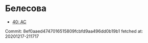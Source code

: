 # Белесова
- [40: AC](40.md)

Commit: 8ef0aaed4747016515809fcbfd9aa496dd0b19b1
 fetched at: 20201217-211717
